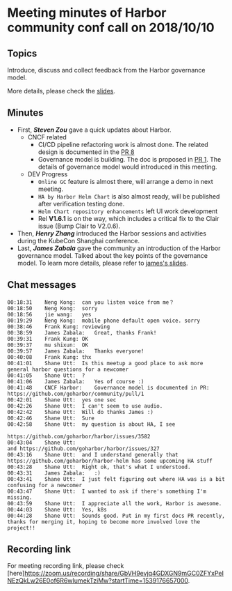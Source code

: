 # Meeting minutes of Harbor community conf call on 2018/10/10

## Topics

Introduce, discuss and collect feedback from the Harbor governance model.

More details, please check the [slides](./community_call_2018-10-10.pptx).

## Minutes

* First, **_Steven Zou_** gave a quick updates about Harbor.
  * CNCF related
    * CI/CD pipeline refactoring work is almost done. The related design is documented in the [PR 8](https://github.com/goharbor/community/pull/8)
    * Governance model is building. The doc is proposed in [PR 1](https://github.com/goharbor/community/pull/1). The details of governance model would introduced in this meeting.
  * DEV Progress
    * `Online GC` feature is almost there, will arrange a demo in next meeting.
    * `HA by Harbor Helm Chart` is also almost ready, will be published after verification testing done.
    * `Helm Chart repository enhancements` left UI work development
    * Rel **V1.6.1** is on the way, which includes a critical fix to the Clair issue (Bump Clair to V2.0.6).
* Then, **_Henry Zhang_** introduced the Harbor sessions and activities during the KubeCon Shanghai conference.
* Last, **_James Zabala_** gave the community an introduction of the Harbor governance model. Talked about the key points of the governance model. To learn more details, please refer to [james's slides](harbor-community-call-10oct2018.pptx).

## Chat messages

```
00:18:31	Neng Kong:	can you listen voice from me？
00:18:50	Neng Kong:	sorry
00:18:56	jie wang:	yes
00:19:29	Neng Kong:	mobile phone default open voice. sorry
00:38:46	Frank Kung:	reviewing
00:38:59	James Zabala:	Great, thanks Frank!
00:39:31	Frank Kung:	OK
00:39:37	mu shixun:	OK
00:39:57	James Zabala:	Thanks everyone!
00:40:08	Frank Kung:	thx
00:41:01	Shane Utt:	Is this meetup a good place to ask more general harbor questions for a newcomer
00:41:05	Shane Utt:	?
00:41:06	James Zabala:	Yes of course :)
00:41:48	CNCF Harbor:	Governance model is documented in PR: https://github.com/goharbor/community/pull/1
00:42:01	Shane Utt:	yes one sec
00:42:26	Shane Utt:	I can't seem to use audio.
00:42:42	Shane Utt:	Will do thanks James :)
00:42:46	Shane Utt:	Sure
00:42:58	Shane Utt:	my question is about HA, I see 

https://github.com/goharbor/harbor/issues/3582 
00:43:04	Shane Utt:	
and https://github.com/goharbor/harbor/issues/327
00:43:16	Shane Utt:	and I understand generally that https://github.com/goharbor/harbor-helm has some upcoming HA stuff
00:43:28	Shane Utt:	Right ok, that's what I understood.
00:43:31	James Zabala:	:)
00:43:41	Shane Utt:	I just felt figuring out where HA was is a bit confusing for a newcomer
00:43:47	Shane Utt:	I wanted to ask if there's something I'm missing.
00:43:59	Shane Utt:	I appreciate all the work, Harbor is awesome.
00:44:03	Shane Utt:	Yes, k8s
00:44:28	Shane Utt:	Sounds good. Put in my first docs PR recently, thanks for merging it, hoping to become more involved love the project!!
```

## Recording link

For meeting recording link, please check [here]https://zoom.us/recording/share/GbVH9evjq4GDXGN9mGC0ZFYxPeINEzQkLw26E0of6R6wIumekTziMw?startTime=1539176657000.
